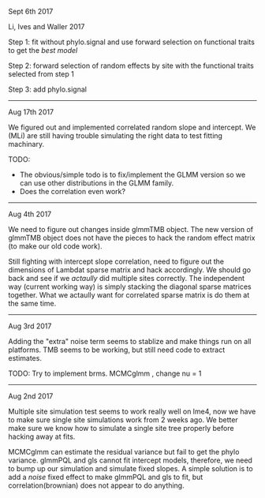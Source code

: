 Sept 6th 2017

Li, Ives and Waller 2017

Step 1: fit without phylo.signal and use forward selection on functional traits to get the _best model_

Step 2: forward selection of random effects by site with the functional traits selected from step 1

Step 3: add phylo.signal


----------------------------------------------------------------------



Aug 17th 2017

We figured out and implemented correlated random slope and intercept.
We (MLi) are still having trouble simulating the right data to test fitting machinary. 

TODO:

- The obvious/simple todo is to fix/implement the GLMM version so we can use other distributions in the GLMM family.
- Does the correlation even work? 
----------------------------------------------------------------------

Aug 4th 2017

We need to figure out changes inside glmmTMB object.
The new version of glmmTMB object does not have the pieces to hack the random effect matrix (to make our old code work).

Still fighting with intercept slope correlation, need to figure out the dimensions of Lambdat sparse matrix and hack accordingly. 
We should go back and see if we _actaully_ did multiple sites correctly.
The independent way (current working way) is simply stacking the diagonal sparse matrices together. 
What we actaully want for correlated sparse matrix is do them at the same time.



----------------------------------------------------------------------

Aug 3rd 2017

Adding the "extra" noise term seems to stablize and make things run on all platforms.
TMB seems to be working, but still need code to extract estimates.

TODO:
Try to implement brms.
MCMCglmm , change nu = 1

----------------------------------------------------------------------


Aug 2nd 2017

Multiple site simulation test seems to work really well on lme4, now we have to make sure single site simulations work from 2 weeks ago.
We better make sure we know how to simulate a single site tree properly before hacking away at fits.

MCMCglmm can estimate the residual variance but fail to get the phylo variance. 
glmmPQL and gls cannot fit intercept models, therefore, we need to bump up our simulation and simulate fixed slopes.
A simple solution is to add a _noise_ fixed effect to make glmmPQL and gls to fit, but correlation(brownian) does not appear to do anything. 

